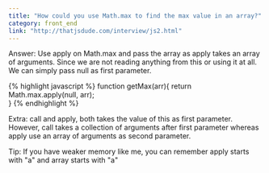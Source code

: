 ```yaml
---
title: "How could you use Math.max to find the max value in an array?"
category: front_end
link: "http://thatjsdude.com/interview/js2.html"
---
```

Answer: Use apply on Math.max and pass the array as apply takes an array of arguments. Since we are not reading anything from this or using it at all. We can simply pass null as first parameter.

{% highlight javascript %}
function getMax(arr){
  return Math.max.apply(null, arr);  
}
{% endhighlight %}
        
Extra: call and apply, both takes the value of this as first parameter. However, call takes a collection of arguments after first parameter whereas apply use an array of arguments as second parameter.

Tip: If you have weaker memory like me, you can remember apply starts with "a" and array starts with "a"
